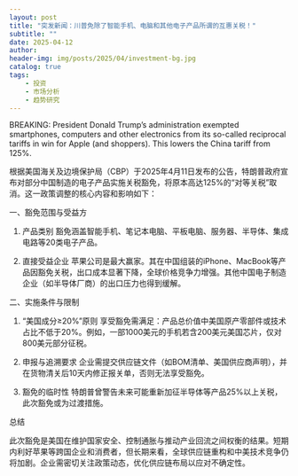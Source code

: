 ```yaml
---
layout: post
title: "突发新闻：川普免除了智能手机、电脑和其他电子产品所谓的互惠关税！"
subtitle: ""
date: 2025-04-12
author: 
header-img: img/posts/2025/04/investment-bg.jpg
catalog: true
tags:
    - 投资
    - 市场分析
    - 趋势研究
---
```


BREAKING: President Donald Trump’s administration exempted smartphones, computers and other electronics from its so-called reciprocal tariffs in win for Apple (and shoppers). This lowers the China tariff from 125%.

根据美国海关及边境保护局（CBP）于2025年4月11日发布的公告，特朗普政府宣布对部分中国制造的电子产品实施关税豁免，将原本高达125%的“对等关税”取消。这一政策调整的核心内容和影响如下：

一、豁免范围与受益方

1. 产品类别
豁免涵盖智能手机、笔记本电脑、平板电脑、服务器、半导体、集成电路等20类电子产品。

2. 直接受益企业
苹果公司是最大赢家。其在中国组装的iPhone、MacBook等产品因豁免关税，出口成本显著下降，全球价格竞争力增强。其他中国电子制造企业（如半导体厂商）的出口压力也得到缓解。

二、实施条件与限制

1. “美国成分≥20%”原则
享受豁免需满足：产品总价值中美国原产零部件或技术占比不低于20%。例如，一部1000美元的手机若含200美元美国芯片，仅对800美元部分征税。

2. 申报与追溯要求
企业需提交供应链文件（如BOM清单、美国供应商声明），并在货物清关后10天内修正报关单，否则无法享受豁免。

3. 豁免的临时性
特朗普曾警告未来可能重新加征半导体等产品25%以上关税，此次豁免或为过渡措施。

总结

此次豁免是美国在维护国家安全、控制通胀与推动产业回流之间权衡的结果。短期内利好苹果等跨国企业和消费者，但长期来看，全球供应链重构和中美技术竞争仍将加剧。企业需密切关注政策动态，优化供应链布局以应对不确定性。